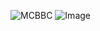 ![MCBBC](https://moecount.hentai.net.cn/get/@MCBBC.github)
![Image](https://img.hentai.net.cn/page/rand-image/?type=album&id=1&encoding=image&exif=@MCBBC.github)
